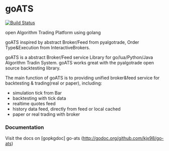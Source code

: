 # goATS
[![Build Status](https://travis-ci.org/kjx98/go-ats.svg?branch=master)](
https://travis-ci.org/kjx98/go-ats)

open Algorithm Trading Platform using golang

goATS inspired by abstract Broker/Feed from pyalgotrade, Order Type&Execution from InteractiveBrokers.

goATS is a abstract Broker/Feed service Library for go/lua/Python/Java Algorithm Tradin System. goATS works great with the pyalgotrade open source backtesting library.

The main function of goATS is to providing unified broker&feed service for backtesting & trading(real or paper), including:

-  simulation tick from Bar
-  backtesting with tick data
-  realtime quotes feed
-  history data feed, directly from feed or local cached
-  paper or real trading with broker

### Documentation

Visit the docs on [gopkgdoc] go-ats (http://godoc.org/github.com/kjx98/go-ats)
